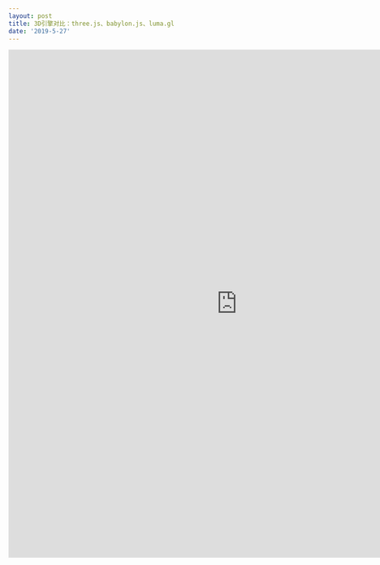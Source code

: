 ```yaml
---
layout: post
title: 3D引擎对比：three.js、babylon.js、luma.gl
date: '2019-5-27'
---
```


<iframe src="https://www.xmind.net/embed/BbFa" width="900px" height="1000px" frameborder="0" scrolling="no" allowfullscreen></iframe>
